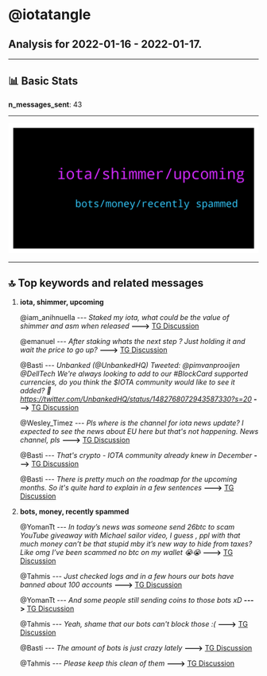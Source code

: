 # **@iotatangle**
 ## Analysis for **2022-01-16** - **2022-01-17**.

---

## 📊 **Basic Stats**

**n_messages_sent**: 43

---
![wordcloud](iotatangle_1Days_wordcloud.png)

---


## 🔝 **Top keywords and related messages**

1. **iota, shimmer, upcoming**

    @iam_anihnuella --- *Staked my iota, what could be the value of shimmer and asm when released* **--->** [TG Discussion](https://t.me/iotatangle/306985)

    @emanuel --- *After staking whats the next step ? Just holding it and wait the price to go up?* **--->** [TG Discussion](https://t.me/iotatangle/306962)

    @Basti --- *Unbanked (@UnbankedHQ) Tweeted: @pimvanprooijen @DellTech We're always looking to add to our #BlockCard supported currencies, do you think the $IOTA community would like to see it added? 🙂 https://twitter.com/UnbankedHQ/status/1482768072943587330?s=20* **--->** [TG Discussion](https://t.me/iotatangle/307014)

    @Wesley_Timez --- *Pls where is the channel for iota news update? I expected to see the news about EU here but that's not happening. News channel, pls* **--->** [TG Discussion](https://t.me/iotatangle/306957)

    @Basti --- *That's crypto - IOTA community already knew  in December* **--->** [TG Discussion](https://t.me/iotatangle/306963)

    @Basti --- *There is pretty much on the roadmap for the upcoming months. So it's quite hard to explain in a few sentences* **--->** [TG Discussion](https://t.me/iotatangle/306967)

2. **bots, money, recently spammed**

    @YomanTt --- *In today’s news was someone send 26btc to scam YouTube giveaway with Michael sailor video, I guess , ppl with that much money can’t be that stupid mby it’s new way to hide from taxes? Like omg I’ve been scammed no btc on my wallet 😭😭* **--->** [TG Discussion](https://t.me/iotatangle/307048)

    @Tahmis --- *Just checked logs and in a few hours our bots have banned about 100 accounts* **--->** [TG Discussion](https://t.me/iotatangle/307045)

    @YomanTt --- *And some people still sending coins to those bots xD* **--->** [TG Discussion](https://t.me/iotatangle/307047)

    @Tahmis --- *Yeah, shame that our bots can't block those :(* **--->** [TG Discussion](https://t.me/iotatangle/307044)

    @Basti --- *The amount of bots is just crazy lately* **--->** [TG Discussion](https://t.me/iotatangle/307043)

    @Tahmis --- *Please keep this clean of them* **--->** [TG Discussion](https://t.me/iotatangle/307029)


